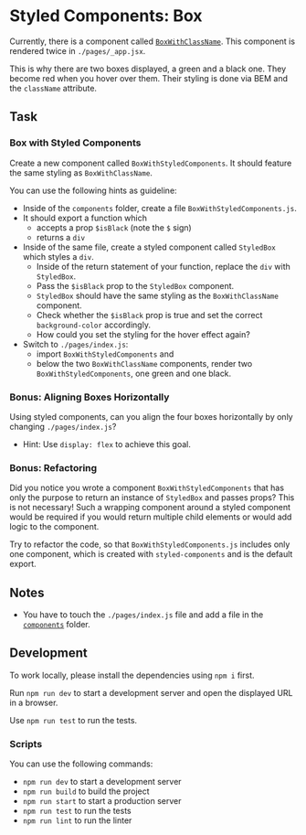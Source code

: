 # Styled Components: Box

Currently, there is a component called [`BoxWithClassName`](./components/BoxWithClassName/index.js). This component is rendered twice in `./pages/_app.jsx`.

This is why there are two boxes displayed, a green and a black one. They become red when you hover over them. Their styling is done via BEM and the `className` attribute.

## Task

### Box with Styled Components

Create a new component called `BoxWithStyledComponents`. It should feature the same styling as `BoxWithClassName`.

You can use the following hints as guideline:

- Inside of the `components` folder, create a file `BoxWithStyledComponents.js`.
- It should export a function which
  - accepts a prop `$isBlack` (note the `$` sign)
  - returns a `div`
- Inside of the same file, create a styled component called `StyledBox` which styles a `div`.
  - Inside of the return statement of your function, replace the `div` with `StyledBox`.
  - Pass the `$isBlack` prop to the `StyledBox` component.
  - `StyledBox` should have the same styling as the `BoxWithClassName` component.
  - Check whether the `$isBlack` prop is true and set the correct `background-color` accordingly.
  - How could you set the styling for the hover effect again?
- Switch to `./pages/index.js`:
  - import `BoxWithStyledComponents` and
  - below the two `BoxWithClassName` components, render two `BoxWithStyledComponents`, one green and one black.

### Bonus: Aligning Boxes Horizontally

Using styled components, can you align the four boxes horizontally by only changing `./pages/index.js`?

- Hint: Use `display: flex` to achieve this goal.

### Bonus: Refactoring

Did you notice you wrote a component `BoxWithStyledComponents` that has only the purpose to return an instance of `StyledBox` and passes props? This is not necessary! Such a wrapping component around a styled component would be required if you would return multiple child elements or would add logic to the component.

Try to refactor the code, so that `BoxWithStyledComponents.js` includes only one component, which is created with `styled-components` and is the default export.

## Notes

- You have to touch the `./pages/index.js` file and add a file in the [`components`](./components/) folder.

## Development

To work locally, please install the dependencies using `npm i` first.

Run `npm run dev` to start a development server and open the displayed URL in a browser.

Use `npm run test` to run the tests.

### Scripts

You can use the following commands:

- `npm run dev` to start a development server
- `npm run build` to build the project
- `npm run start` to start a production server
- `npm run test` to run the tests
- `npm run lint` to run the linter
